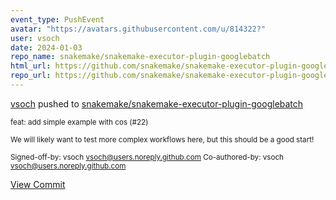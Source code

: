 ```yaml
---
event_type: PushEvent
avatar: "https://avatars.githubusercontent.com/u/814322?"
user: vsoch
date: 2024-01-03
repo_name: snakemake/snakemake-executor-plugin-googlebatch
html_url: https://github.com/snakemake/snakemake-executor-plugin-googlebatch/commit/2951454defef65a24396a16f7b9c4103e4156571
repo_url: https://github.com/snakemake/snakemake-executor-plugin-googlebatch
---
```


<a href='https://github.com/vsoch' target='_blank'>vsoch</a> pushed to <a href='https://github.com/snakemake/snakemake-executor-plugin-googlebatch' target='_blank'>snakemake/snakemake-executor-plugin-googlebatch</a>

<small>feat: add simple example with cos (#22)

We will likely want to test more complex workflows here, but this should
be a good start!

Signed-off-by: vsoch <vsoch@users.noreply.github.com>
Co-authored-by: vsoch <vsoch@users.noreply.github.com></small>

<a href='https://github.com/snakemake/snakemake-executor-plugin-googlebatch/commit/2951454defef65a24396a16f7b9c4103e4156571' target='_blank'>View Commit</a>